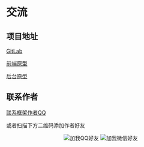 # 交流

## 项目地址

[GitLab](http://gitlab.private.bangtk.com:8299/wuse-v2/yxx-uni)

[前端原型](https://axhub.im/pro/8d33d82e284f1bd1/#g=1)

[后台原型](https://axhub.im/pro/b08366a4df800fd1/#g=1)

## 联系作者

[联系框架作者QQ](tencent://message/?uin=1787750205&Site=qq&Menu=yes)

或者扫描下方二维码添加作者好友

<center>

![加我QQ好友](https://www.weblqy.top/work/yxx/QQ.jpg ':size=300')
![加我微信好友](https://www.weblqy.top/work/yxx/WX.jpg ':size=300')
</center>